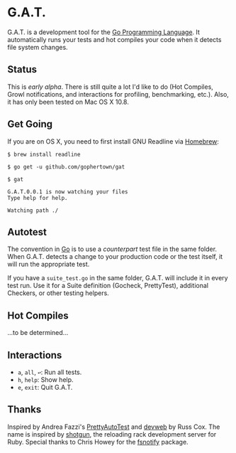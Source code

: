 # G.A.T.

G.A.T. is a development tool for the [Go Programming Language][go]. It automatically runs your tests and hot compiles your code when it detects file system changes.

## Status

This is *early alpha*. There is still quite a lot I'd like to do (Hot Compiles, Growl notifications, and interactions for profiling, benchmarking, etc.). Also, it has only been tested on Mac OS X 10.8.

## Get Going

If you are on OS X, you need to first install GNU Readline via [Homebrew](http://mxcl.github.com/homebrew/):

``` console
$ brew install readline
```

``` console
$ go get -u github.com/gophertown/gat

$ gat

G.A.T.0.0.1 is now watching your files
Type help for help.

Watching path ./
```

## Autotest

The convention in [Go][] is to use a *counterpart* test file in the same folder. When G.A.T. detects a change to your production code or the test itself, it will run the appropriate test.

If you have a `suite_test.go` in the same folder, G.A.T. will include it in every test run. Use it for a Suite definition (Gocheck, PrettyTest), additional Checkers, or other testing helpers.

## Hot Compiles

...to be determined...

## Interactions

* `a`, `all`, `↩`: Run all tests.
* `h`, `help`: Show help.
* `e`, `exit`: Quit G.A.T.

## Thanks

Inspired by Andrea Fazzi's [PrettyAutoTest][pat] and [devweb][] by Russ Cox. The name is inspired by [shotgun][], the reloading rack development server for Ruby. Special thanks to Chris Howey for the [fsnotify][] package.

[go]: http://golang.org/
[fsnotify]: https://github.com/howeyc/fsnotify
[pat]: https://github.com/remogatto/prettytest
[devweb]: http://code.google.com/p/rsc/source/browse/devweb/
[shotgun]: https://rubygems.org/gems/shotgun



